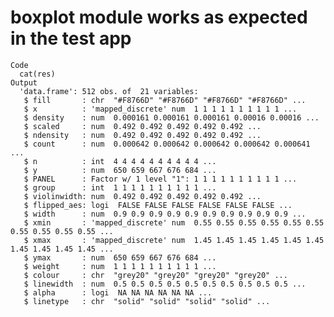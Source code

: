 # boxplot module works as expected in the test app

    Code
      cat(res)
    Output
      'data.frame':	512 obs. of  21 variables:
       $ fill       : chr  "#F8766D" "#F8766D" "#F8766D" "#F8766D" ...
       $ x          : 'mapped_discrete' num  1 1 1 1 1 1 1 1 1 1 ...
       $ density    : num  0.000161 0.000161 0.000161 0.00016 0.00016 ...
       $ scaled     : num  0.492 0.492 0.492 0.492 0.492 ...
       $ ndensity   : num  0.492 0.492 0.492 0.492 0.492 ...
       $ count      : num  0.000642 0.000642 0.000642 0.000642 0.000641 ...
       $ n          : int  4 4 4 4 4 4 4 4 4 4 ...
       $ y          : num  650 659 667 676 684 ...
       $ PANEL      : Factor w/ 1 level "1": 1 1 1 1 1 1 1 1 1 1 ...
       $ group      : int  1 1 1 1 1 1 1 1 1 1 ...
       $ violinwidth: num  0.492 0.492 0.492 0.492 0.492 ...
       $ flipped_aes: logi  FALSE FALSE FALSE FALSE FALSE FALSE ...
       $ width      : num  0.9 0.9 0.9 0.9 0.9 0.9 0.9 0.9 0.9 0.9 ...
       $ xmin       : 'mapped_discrete' num  0.55 0.55 0.55 0.55 0.55 0.55 0.55 0.55 0.55 0.55 ...
       $ xmax       : 'mapped_discrete' num  1.45 1.45 1.45 1.45 1.45 1.45 1.45 1.45 1.45 1.45 ...
       $ ymax       : num  650 659 667 676 684 ...
       $ weight     : num  1 1 1 1 1 1 1 1 1 1 ...
       $ colour     : chr  "grey20" "grey20" "grey20" "grey20" ...
       $ linewidth  : num  0.5 0.5 0.5 0.5 0.5 0.5 0.5 0.5 0.5 0.5 ...
       $ alpha      : logi  NA NA NA NA NA NA ...
       $ linetype   : chr  "solid" "solid" "solid" "solid" ...

